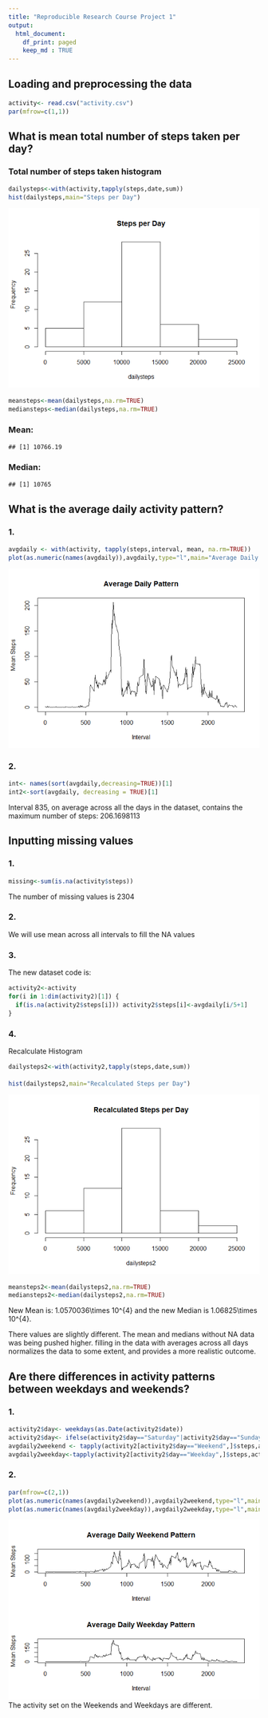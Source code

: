 ```yaml
---
title: "Reproducible Research Course Project 1"
output:
  html_document:
    df_print: paged
    keep_md : TRUE
---
```




## Loading and preprocessing the data

```r
activity<- read.csv("activity.csv")
par(mfrow=c(1,1))
```

## What is mean total number of steps taken per day?

### Total number of steps taken histogram

```r
dailysteps<-with(activity,tapply(steps,date,sum))
hist(dailysteps,main="Steps per Day")
```

![](PA1_template_files/figure-html/unnamed-chunk-2-1.png)<!-- -->

```r
meansteps<-mean(dailysteps,na.rm=TRUE)
mediansteps<-median(dailysteps,na.rm=TRUE)
```
### Mean: 

```
## [1] 10766.19
```
### Median: 

```
## [1] 10765
```

## What is the average daily activity pattern?
### 1.

```r
avgdaily <- with(activity, tapply(steps,interval, mean, na.rm=TRUE))
plot(as.numeric(names(avgdaily)),avgdaily,type="l",main="Average Daily Pattern", ylab="Mean Steps", xlab="Interval")
```

![](PA1_template_files/figure-html/unnamed-chunk-5-1.png)<!-- -->
### 2.

```r
int<- names(sort(avgdaily,decreasing=TRUE))[1]
int2<-sort(avgdaily, decreasing = TRUE)[1]
```
Interval 835, on average across all the days in the dataset, contains the maximum number of steps: 206.1698113

## Inputting missing values
### 1.

```r
missing<-sum(is.na(activity$steps))
```
The number of missing values is 2304

### 2. 
We will use mean across all intervals to fill the NA values

### 3.
The new dataset code is:

```r
activity2<-activity
for(i in 1:dim(activity2)[1]) {
  if(is.na(activity2$steps[i])) activity2$steps[i]<-avgdaily[i/5+1]
}
```

### 4.
Recalculate Histogram

```r
dailysteps2<-with(activity2,tapply(steps,date,sum))

hist(dailysteps2,main="Recalculated Steps per Day")
```

![](PA1_template_files/figure-html/unnamed-chunk-9-1.png)<!-- -->

```r
meansteps2<-mean(dailysteps2,na.rm=TRUE)
mediansteps2<-median(dailysteps2,na.rm=TRUE)
```
New Mean is: 1.0570036\times 10^{4} and the new Median is 1.06825\times 10^{4}.

There values are slightly different. The mean and medians without NA data was being pushed higher. filling in the data with averages across all days normalizes the data to some extent, and provides a more realistic outcome.

## Are there differences in activity patterns between weekdays and weekends?
### 1. 

```r
activity2$day<- weekdays(as.Date(activity2$date))
activity2$day<- ifelse(activity2$day=="Saturday"|activity2$day=="Sunday", "Weekend","Weekday")
avgdaily2weekend <- tapply(activity2[activity2$day=="Weekend",]$steps,activity2[activity2$day=="Weekend",]$interval,mean,na.rm=TRUE)
avgdaily2weekday<-tapply(activity2[activity2$day=="Weekday",]$steps,activity2[activity2$day=="Weekday",]$interval,mean,na.rm=TRUE)
```

### 2.

```r
par(mfrow=c(2,1))
plot(as.numeric(names(avgdaily2weekend)),avgdaily2weekend,type="l",main="Average Daily Weekend Pattern", ylab="Mean Steps", xlab="Interval")
plot(as.numeric(names(avgdaily2weekday)),avgdaily2weekday,type="l",main="Average Daily Weekday Pattern", ylab="Mean Steps", xlab="Interval")
```

![](PA1_template_files/figure-html/unnamed-chunk-11-1.png)<!-- -->
The activity set on the Weekends and Weekdays are different.




